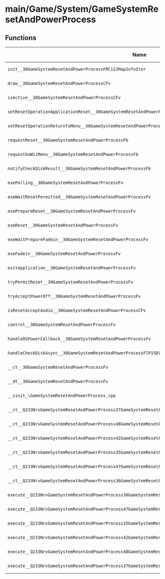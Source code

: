 # main/Game/System/GameSystemResetAndPowerProcess

## Functions

| Name | Address | Match % |
|------|---------|---------|
| `init__30GameSystemResetAndPowerProcessFRC12JMapInfoIter` | `0x8039F628` | :x: (0.0%) |
| `draw__30GameSystemResetAndPowerProcessCFv` | `0x8039F678` | :x: (0.0%) |
| `isActive__30GameSystemResetAndPowerProcessCFv` | `0x8039F7CC` | :x: (0.0%) |
| `setResetOperationApplicationReset__30GameSystemResetAndPowerProcessFv` | `0x8039F7F8` | :x: (0.0%) |
| `setResetOperationReturnToMenu__30GameSystemResetAndPowerProcessFv` | `0x8039F804` | :x: (0.0%) |
| `requestReset__30GameSystemResetAndPowerProcessFb` | `0x8039F810` | :x: (0.0%) |
| `requestGoWiiMenu__30GameSystemResetAndPowerProcessFb` | `0x8039F860` | :x: (0.0%) |
| `notifyCheckDiskResult__30GameSystemResetAndPowerProcessFb` | `0x8039F8B8` | :x: (0.0%) |
| `exePolling__30GameSystemResetAndPowerProcessFv` | `0x8039F8E0` | :x: (0.0%) |
| `exeWaitResetPermitted__30GameSystemResetAndPowerProcessFv` | `0x8039F940` | :x: (0.0%) |
| `exePrepareReset__30GameSystemResetAndPowerProcessFv` | `0x8039F9B8` | :x: (0.0%) |
| `exeReset__30GameSystemResetAndPowerProcessFv` | `0x8039FA74` | :x: (0.0%) |
| `exeWaitPrepareFadein__30GameSystemResetAndPowerProcessFv` | `0x8039FAF8` | :x: (0.0%) |
| `exeFadein__30GameSystemResetAndPowerProcessFv` | `0x8039FB50` | :x: (0.0%) |
| `exitApplication__30GameSystemResetAndPowerProcessFv` | `0x8039FBF0` | :x: (0.0%) |
| `tryPermitReset__30GameSystemResetAndPowerProcessFv` | `0x8039FC7C` | :x: (0.0%) |
| `tryAcceptPowerOff__30GameSystemResetAndPowerProcessFv` | `0x8039FCA4` | :x: (0.0%) |
| `isResetAcceptAudio__30GameSystemResetAndPowerProcessCFv` | `0x8039FCD0` | :x: (0.0%) |
| `control__30GameSystemResetAndPowerProcessFv` | `0x8039FD34` | :x: (0.0%) |
| `handleOSPowerCallback__30GameSystemResetAndPowerProcessFv` | `0x8039FD78` | :x: (0.0%) |
| `handleCheckDiskAsync__30GameSystemResetAndPowerProcessFlP15DVDCommandBlock` | `0x8039FD88` | :x: (0.0%) |
| `__ct__30GameSystemResetAndPowerProcessFv` | `0x8039FD9C` | :x: (0.0%) |
| `__dt__30GameSystemResetAndPowerProcessFv` | `0x8039FE3C` | :x: (0.0%) |
| `__sinit_\GameSystemResetAndPowerProcess_cpp` | `0x8039FE98` | :x: (0.0%) |
| `__ct__Q233NrvGameSystemResetAndPowerProcess37GameSystemResetAndPowerProcessPollingFv` | `0x8039FEE4` | :x: (0.0%) |
| `__ct__Q233NrvGameSystemResetAndPowerProcess48GameSystemResetAndPowerProcessWaitResetPermittedFv` | `0x8039FEF4` | :x: (0.0%) |
| `__ct__Q233NrvGameSystemResetAndPowerProcess42GameSystemResetAndPowerProcessPrepareResetFv` | `0x8039FF04` | :x: (0.0%) |
| `__ct__Q233NrvGameSystemResetAndPowerProcess35GameSystemResetAndPowerProcessResetFv` | `0x8039FF14` | :x: (0.0%) |
| `__ct__Q233NrvGameSystemResetAndPowerProcess47GameSystemResetAndPowerProcessWaitPrepareFadeinFv` | `0x8039FF24` | :x: (0.0%) |
| `__ct__Q233NrvGameSystemResetAndPowerProcess36GameSystemResetAndPowerProcessFadeinFv` | `0x8039FF34` | :x: (0.0%) |
| `execute__Q233NrvGameSystemResetAndPowerProcess36GameSystemResetAndPowerProcessFadeinCFP5Spine` | `0x8039FF44` | :x: (0.0%) |
| `execute__Q233NrvGameSystemResetAndPowerProcess47GameSystemResetAndPowerProcessWaitPrepareFadeinCFP5Spine` | `0x8039FF4C` | :x: (0.0%) |
| `execute__Q233NrvGameSystemResetAndPowerProcess35GameSystemResetAndPowerProcessResetCFP5Spine` | `0x8039FF54` | :x: (0.0%) |
| `execute__Q233NrvGameSystemResetAndPowerProcess42GameSystemResetAndPowerProcessPrepareResetCFP5Spine` | `0x8039FF5C` | :x: (0.0%) |
| `execute__Q233NrvGameSystemResetAndPowerProcess48GameSystemResetAndPowerProcessWaitResetPermittedCFP5Spine` | `0x8039FF64` | :x: (0.0%) |
| `execute__Q233NrvGameSystemResetAndPowerProcess37GameSystemResetAndPowerProcessPollingCFP5Spine` | `0x8039FF6C` | :x: (0.0%) |